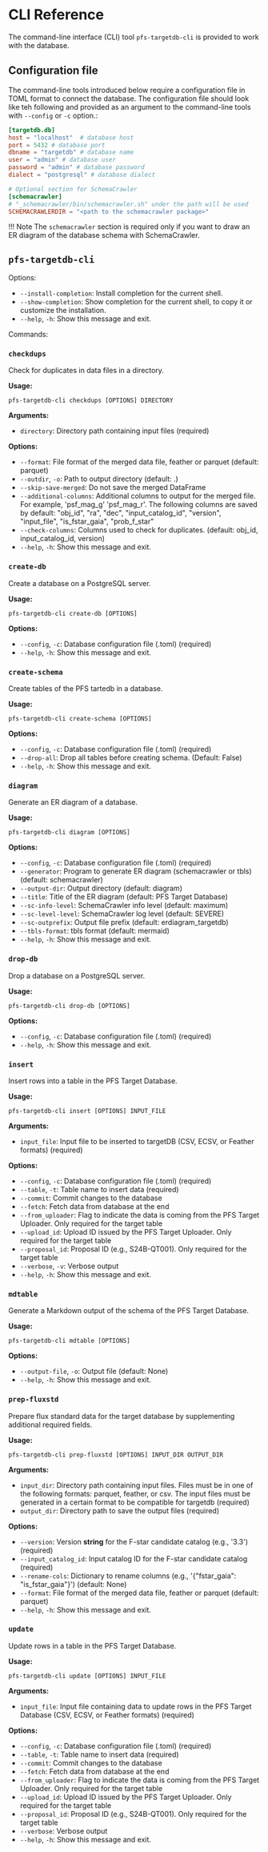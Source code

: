 # CLI Reference

The command-line interface (CLI) tool `pfs-targetdb-cli` is provided to work with the database.

## Configuration file

The command-line tools introduced below require a configuration file in TOML format to connect the database.
The configuration file should look like teh following and provided as an argument to the command-line tools with `--config` or `-c` option.:

```toml title="dbconf.toml"
[targetdb.db]
host = "localhost"  # database host
port = 5432 # database port
dbname = "targetdb" # database name
user = "admin" # database user
password = "admin" # database password
dialect = "postgresql" # database dialect

# Optional section for SchemaCrawler
[schemacrawler]
# "_schemacrawler/bin/schemacrawler.sh" under the path will be used
SCHEMACRAWLERDIR = "<path to the schemacrawler package>"
```

!!! Note
    The `schemacrawler` section is required only if you want to draw an ER diagram of the database schema with SchemaCrawler.

## **`pfs-targetdb-cli`**

Options:

- `--install-completion`: Install completion for the current shell.
- `--show-completion`: Show completion for the current shell, to copy it or customize the installation.
- `--help`, `-h`: Show this message and exit.

Commands:

### **`checkdups`**

Check for duplicates in data files in a directory.

**Usage:**

```text
pfs-targetdb-cli checkdups [OPTIONS] DIRECTORY
```

**Arguments:**

- `directory`: Directory path containing input files (required)

**Options:**

- `--format`: File format of the merged data file, feather or parquet (default: parquet)
- `--outdir`, `-o`: Path to output directory (default: .)
- `--skip-save-merged`: Do not save the merged DataFrame
- `--additional-columns`: Additional columns to output for the merged file. For example, 'psf_mag_g' 'psf_mag_r'. The following columns are saved by default: "obj_id", "ra", "dec", "input_catalog_id", "version", "input_file", "is_fstar_gaia", "prob_f_star"
- `--check-columns`: Columns used to check for duplicates. (default: obj_id, input_catalog_id, version)
- `--help`, `-h`: Show this message and exit.

### **`create-db`**

Create a database on a PostgreSQL server.

**Usage:**

```text
pfs-targetdb-cli create-db [OPTIONS]
```

**Options:**

- `--config`, `-c`: Database configuration file (.toml) (required)
- `--help`, `-h`: Show this message and exit.


### `create-schema`

Create tables of the PFS tartedb in a database.

**Usage:**

```text
pfs-targetdb-cli create-schema [OPTIONS]
```

**Options:**

- `--config`, `-c`: Database configuration file (.toml) (required)
- `--drop-all`: Drop all tables before creating schema. (Default: False)
- `--help`, `-h`: Show this message and exit.

### `diagram`
Generate an ER diagram of a database.

**Usage:**

```text
pfs-targetdb-cli diagram [OPTIONS]
```

**Options:**

- `--config`, `-c`: Database configuration file (.toml) (required)
- `--generator`: Program to generate ER diagram (schemacrawler or tbls) (default: schemacrawler)
- `--output-dir`: Output directory (default: diagram)
- `--title`: Title of the ER diagram (default: PFS Target Database)
- `--sc-info-level`: SchemaCrawler info level (default: maximum)
- `--sc-level-level`: SchemaCrawler log level (default: SEVERE)
- `--sc-outprefix`: Output file prefix (default: erdiagram_targetdb)
- `--tbls-format`: tbls format (default: mermaid)
- `--help`, `-h`: Show this message and exit.

### `drop-db`

Drop a database on a PostgreSQL server.

**Usage:**

```text
pfs-targetdb-cli drop-db [OPTIONS]
```

**Options:**

- `--config`, `-c`: Database configuration file (.toml) (required)
- `--help`, `-h`: Show this message and exit.

### `insert`

Insert rows into a table in the PFS Target Database.

**Usage:**

```text
pfs-targetdb-cli insert [OPTIONS] INPUT_FILE
```

**Arguments:**

- `input_file`: Input file to be inserted to targetDB (CSV, ECSV, or Feather formats) (required)

**Options:**

- `--config`, `-c`: Database configuration file (.toml) (required)
- `--table`, `-t`: Table name to insert data (required)
- `--commit`: Commit changes to the database
- `--fetch`: Fetch data from database at the end
- `--from_uploader`: Flag to indicate the data is coming from the PFS Target Uploader. Only required for the target table
- `--upload_id`: Upload ID issued by the PFS Target Uploader. Only required for the target table
- `--proposal_id`: Proposal ID (e.g., S24B-QT001). Only required for the target table
- `--verbose`, `-v`: Verbose output
- `--help`, `-h`: Show this message and exit.

### `mdtable`

Generate a Markdown output of the schema of the PFS Target Database.

**Usage:**

```text
pfs-targetdb-cli mdtable [OPTIONS]
```

**Options:**

- `--output-file`, `-o`: Output file (default: None)
- `--help`, `-h`: Show this message and exit.

### `prep-fluxstd`

Prepare flux standard data for the target database by supplementing additional required fields.

**Usage:**

```text
pfs-targetdb-cli prep-fluxstd [OPTIONS] INPUT_DIR OUTPUT_DIR
```

**Arguments:**

- `input_dir`: Directory path containing input files. Files must be in one of the following formats: parquet, feather, or csv. The input files must be generated in a certain format to be compatible for targetdb (required)
- `output_dir`: Directory path to save the output files (required)

**Options:**

- `--version`: Version **string** for the F-star candidate catalog (e.g., '3.3') (required)
- `--input_catalog_id`: Input catalog ID for the F-star candidate catalog (required)
- `--rename-cols`: Dictionary to rename columns (e.g., '{"fstar_gaia": "is_fstar_gaia"}') (default: None)
- `--format`: File format of the merged data file, feather or parquet (default: parquet)
- `--help`, `-h`: Show this message and exit.

### `update`

Update rows in a table in the PFS Target Database.

**Usage:**

```text
pfs-targetdb-cli update [OPTIONS] INPUT_FILE
```

**Arguments:**

- `input_file`: Input file containing data to update rows in the PFS Target Database (CSV, ECSV, or Feather formats) (required)

**Options:**

- `--config`, `-c`: Database configuration file (.toml) (required)
- `--table`, `-t`: Table name to insert data (required)
- `--commit`: Commit changes to the database
- `--fetch`: Fetch data from database at the end
- `--from_uploader`: Flag to indicate the data is coming from the PFS Target Uploader. Only required for the target table
- `--upload_id`: Upload ID issued by the PFS Target Uploader. Only required for the target table
- `--proposal_id`: Proposal ID (e.g., S24B-QT001). Only required for the target table
- `--verbose`: Verbose output
- `--help`, `-h`: Show this message and exit.
